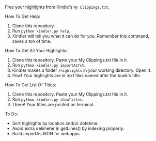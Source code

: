 Free your highlights from Kindle's `My Clippings.txt`.


How To Get Help:
1. Clone this repository.
2. Run `python kindler.py help`.
3. Kindler will tell you what it can do for you. Remember this command, saves a ton of time.

How To Get All Your Highlights:
1. Clone this repository. Paste your My Clippings.txt file in it.
2. Run `python kindler.py importAsTxt`.
3. Kindler makes a folder `/highlights` in your working directory. Open it.
4. Pow! Your highlights are in text files named after the book's title.

How To Get List Of Titles:
1. Clone this repository. Paste your My Clippings.txt file in it.
2. Run `python kindler.py showTitles`.
3. There! Your titles are printed on terminal.

To Do:
- Sort highlights by location and/or datetime.
- Avoid extra delimeter in getLines() by indexing properly.
- Build importAsJSON for webapps.
